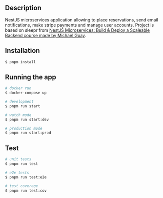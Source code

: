 ## Description

NestJS microservices application allowing to place reservations, send email notifications, make stripe payments and manage user accounts. Project is based on sleepr from [NestJS Microservices: Build & Deploy a Scaleable Backend course made by Michael Guay](https://www.udemy.com/course/nestjs-microservices-build-deploy-a-scaleable-backend/?couponCode=MCLARENT71824).

## Installation

```bash
$ pnpm install
```

## Running the app

```bash
# docker run
$ docker-compose up

# development
$ pnpm run start

# watch mode
$ pnpm run start:dev

# production mode
$ pnpm run start:prod
```

## Test

```bash
# unit tests
$ pnpm run test

# e2e tests
$ pnpm run test:e2e

# test coverage
$ pnpm run test:cov
```
